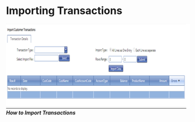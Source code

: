 # Importing Transactions
![How to import transactions on the MFI Export system](./images/Import_Transactions.png "Import Transactions")
***How to Import Transactions***
